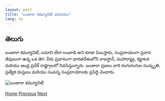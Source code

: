 ```yaml
---
layout: post
title: "బంజారా కమ్యూనిటీ పరిచయం"
lang: te
---
```


## తెలుగు

బంజారా కమ్యూనిటీ, లమాని లేదా లంబాడి అని కూడా పిలుస్తారు, సంప్రదాయంగా ప్రవాస జీవులుగా ఉన్న ఒక తెగ. 
వీరు ప్రధానంగా భారతదేశంలోని రాజస్థాన్, మహారాష్ట్ర, కర్ణాటక మరియు ఆంధ్ర ప్రదేశ్ రాష్ట్రాలలో నివసిస్తున్నారు. 
బంజారా ప్రజలు వారి రంగురంగుల సంస్కృతి, ప్రత్యేక దుస్తులు మరియు సంపన్న సంప్రదాయాలకు ప్రసిద్ధి 
చెందారు.

![బంజారా కమ్యూనిటీ](path_to_image_telugu.jpg)

<nav class="nav-links">
  <a href="index.html">Home</a>
  <a href="previous_blog_post.html">Previous</a>
  <a href="next_blog_post.html">Next</a>
</nav>

